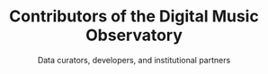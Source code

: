 ---
# An instance of the People widget.
# Documentation: https://wowchemy.com/docs/page-builder/
widget: people

# This file represents a page section.
headless: true

# Order that this section appears on the page.
weight: 40

title: Contributors of the Digital Music Observatory
subtitle: Data curators, developers, and institutional partners
  
content:
  # Choose which groups/teams of users to display.
  #   Edit `user_groups` in each user's profile to add them to one or more of these groups.
user_groups:
- developers
- data curators 
- service development team
- institutional partners
- join us

design:
  show_interests: false
show_role: true
show_social: true
---
